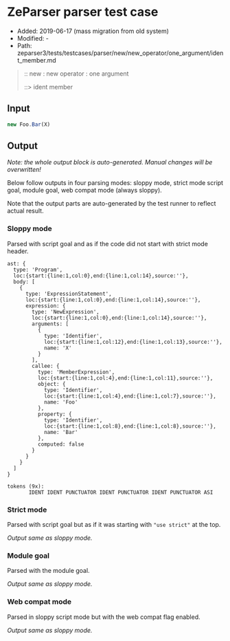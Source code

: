 # ZeParser parser test case

- Added: 2019-06-17 (mass migration from old system)
- Modified: -
- Path: zeparser3/tests/testcases/parser/new/new_operator/one_argument/ident_member.md

> :: new : new operator : one argument
>
> ::> ident member

## Input

`````js
new Foo.Bar(X)
`````

## Output

_Note: the whole output block is auto-generated. Manual changes will be overwritten!_

Below follow outputs in four parsing modes: sloppy mode, strict mode script goal, module goal, web compat mode (always sloppy).

Note that the output parts are auto-generated by the test runner to reflect actual result.

### Sloppy mode

Parsed with script goal and as if the code did not start with strict mode header.

`````
ast: {
  type: 'Program',
  loc:{start:{line:1,col:0},end:{line:1,col:14},source:''},
  body: [
    {
      type: 'ExpressionStatement',
      loc:{start:{line:1,col:0},end:{line:1,col:14},source:''},
      expression: {
        type: 'NewExpression',
        loc:{start:{line:1,col:0},end:{line:1,col:14},source:''},
        arguments: [
          {
            type: 'Identifier',
            loc:{start:{line:1,col:12},end:{line:1,col:13},source:''},
            name: 'X'
          }
        ],
        callee: {
          type: 'MemberExpression',
          loc:{start:{line:1,col:4},end:{line:1,col:11},source:''},
          object: {
            type: 'Identifier',
            loc:{start:{line:1,col:4},end:{line:1,col:7},source:''},
            name: 'Foo'
          },
          property: {
            type: 'Identifier',
            loc:{start:{line:1,col:8},end:{line:1,col:8},source:''},
            name: 'Bar'
          },
          computed: false
        }
      }
    }
  ]
}

tokens (9x):
       IDENT IDENT PUNCTUATOR IDENT PUNCTUATOR IDENT PUNCTUATOR ASI
`````

### Strict mode

Parsed with script goal but as if it was starting with `"use strict"` at the top.

_Output same as sloppy mode._

### Module goal

Parsed with the module goal.

_Output same as sloppy mode._

### Web compat mode

Parsed in sloppy script mode but with the web compat flag enabled.

_Output same as sloppy mode._
